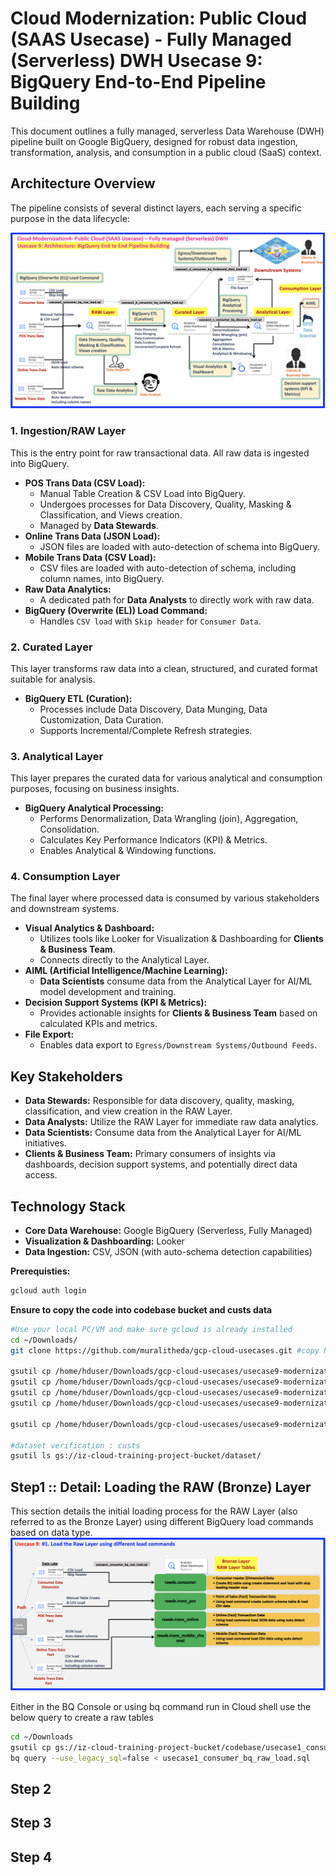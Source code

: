 # Cloud Modernization: Public Cloud (SAAS Usecase) - Fully Managed (Serverless) DWH Usecase 9: BigQuery End-to-End Pipeline Building

This document outlines a fully managed, serverless Data Warehouse (DWH) pipeline built on Google BigQuery, designed for robust data ingestion, transformation, analysis, and consumption in a public cloud (SaaS) context.

## Architecture Overview

The pipeline consists of several distinct layers, each serving a specific purpose in the data lifecycle:

<img src="images/usecase9-dataflow-diagram.png" alt="E2E Diagram">

### 1. Ingestion/RAW Layer

This is the entry point for raw transactional data. All raw data is ingested into BigQuery.

* **POS Trans Data (CSV Load):**
    * Manual Table Creation & CSV Load into BigQuery.
    * Undergoes processes for Data Discovery, Quality, Masking & Classification, and Views creation.
    * Managed by **Data Stewards**.
* **Online Trans Data (JSON Load):**
    * JSON files are loaded with auto-detection of schema into BigQuery.
* **Mobile Trans Data (CSV Load):**
    * CSV files are loaded with auto-detection of schema, including column names, into BigQuery.
* **Raw Data Analytics:**
    * A dedicated path for **Data Analysts** to directly work with raw data.
* **BigQuery (Overwrite (EL)) Load Command:**
    * Handles `CSV load` with `Skip header` for `Consumer Data`.

### 2. Curated Layer

This layer transforms raw data into a clean, structured, and curated format suitable for analysis.

* **BigQuery ETL (Curation):**
    * Processes include Data Discovery, Data Munging, Data Customization, Data Curation.
    * Supports Incremental/Complete Refresh strategies.

### 3. Analytical Layer

This layer prepares the curated data for various analytical and consumption purposes, focusing on business insights.

* **BigQuery Analytical Processing:**
    * Performs Denormalization, Data Wrangling (join), Aggregation, Consolidation.
    * Calculates Key Performance Indicators (KPI) & Metrics.
    * Enables Analytical & Windowing functions.

### 4. Consumption Layer

The final layer where processed data is consumed by various stakeholders and downstream systems.

* **Visual Analytics & Dashboard:**
    * Utilizes tools like Looker for Visualization & Dashboarding for **Clients & Business Team**.
    * Connects directly to the Analytical Layer.
* **AIML (Artificial Intelligence/Machine Learning):**
    * **Data Scientists** consume data from the Analytical Layer for AI/ML model development and training.
* **Decision Support Systems (KPI & Metrics):**
    * Provides actionable insights for **Clients & Business Team** based on calculated KPIs and metrics.
* **File Export:**
    * Enables data export to `Egress/Downstream Systems/Outbound Feeds`.

## Key Stakeholders

* **Data Stewards:** Responsible for data discovery, quality, masking, classification, and view creation in the RAW Layer.
* **Data Analysts:** Utilize the RAW Layer for immediate raw data analytics.
* **Data Scientists:** Consume data from the Analytical Layer for AI/ML initiatives.
* **Clients & Business Team:** Primary consumers of insights via dashboards, decision support systems, and potentially direct data access.

## Technology Stack

* **Core Data Warehouse:** Google BigQuery (Serverless, Fully Managed)
* **Visualization & Dashboarding:** Looker
* **Data Ingestion:** CSV, JSON (with auto-schema detection capabilities)

**Prerequisties:**
```bash
gcloud auth login
```
**Ensure to copy the code into codebase bucket and custs data**
```bash
#Use your local PC/VM and make sure gcloud is already installed
cd ~/Downloads/ 
git clone https://github.com/muralitheda/gcp-cloud-usecases.git #copy his repo url from github  

gsutil cp /home/hduser/Downloads/gcp-cloud-usecases/usecase9-modernization4-gcp-bigquery-serverless/usecase1_d_consumer_bq_Outbound_data_load.sql gs://iz-cloud-training-project-bucket/codebase/
gsutil cp /home/hduser/Downloads/gcp-cloud-usecases/usecase9-modernization4-gcp-bigquery-serverless/usecase1_consumer_bq_raw_load.sql gs://iz-cloud-training-project-bucket/codebase/
gsutil cp /home/hduser/Downloads/gcp-cloud-usecases/usecase9-modernization4-gcp-bigquery-serverless/usecase1_c_consumer_bq_discovery_load.sql gs://iz-cloud-training-project-bucket/codebase/
gsutil cp /home/hduser/Downloads/gcp-cloud-usecases/usecase9-modernization4-gcp-bigquery-serverless/usecase1_b_consumer_bq_curation_load.sql gs://iz-cloud-training-project-bucket/codebase/

gsutil cp /home/hduser/Downloads/gcp-cloud-usecases/usecase9-modernization4-gcp-bigquery-serverless/dataset/*.* gs://iz-cloud-training-project-bucket/datasets/

#dataset verification : custs
gsutil ls gs://iz-cloud-training-project-bucket/dataset/
```


## Step1 :: Detail: Loading the RAW (Bronze) Layer
This section details the initial loading process for the RAW Layer (also referred to as the Bronze Layer) using different BigQuery load commands based on data type.
<img src="images/usecase9_step1.png" alt="E2E Diagram">

Either in the BQ Console or using bq command run in Cloud shell use the below query to create a raw tables
```bash
cd ~/Downloads
gsutil cp gs://iz-cloud-training-project-bucket/codebase/usecase1_consumer_bq_raw_load.sql ~/Downloads/
bq query --use_legacy_sql=false < usecase1_consumer_bq_raw_load.sql
```
## Step 2

## Step 3

## Step 4